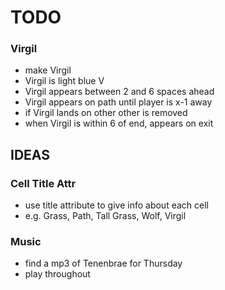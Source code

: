 # TODO

### Virgil
- make Virgil
- Virgil is light blue V
- Virgil appears between 2 and 6 spaces ahead
- Virgil appears on path until player is x-1 away
- if Virgil lands on other other is removed
- when Virgil is within 6 of end, appears on exit

## IDEAS

### Cell Title Attr
- use title attribute to give info about each cell
- e.g. Grass, Path, Tall Grass, Wolf, Virgil

### Music
- find a mp3 of Tenenbrae for Thursday
- play throughout